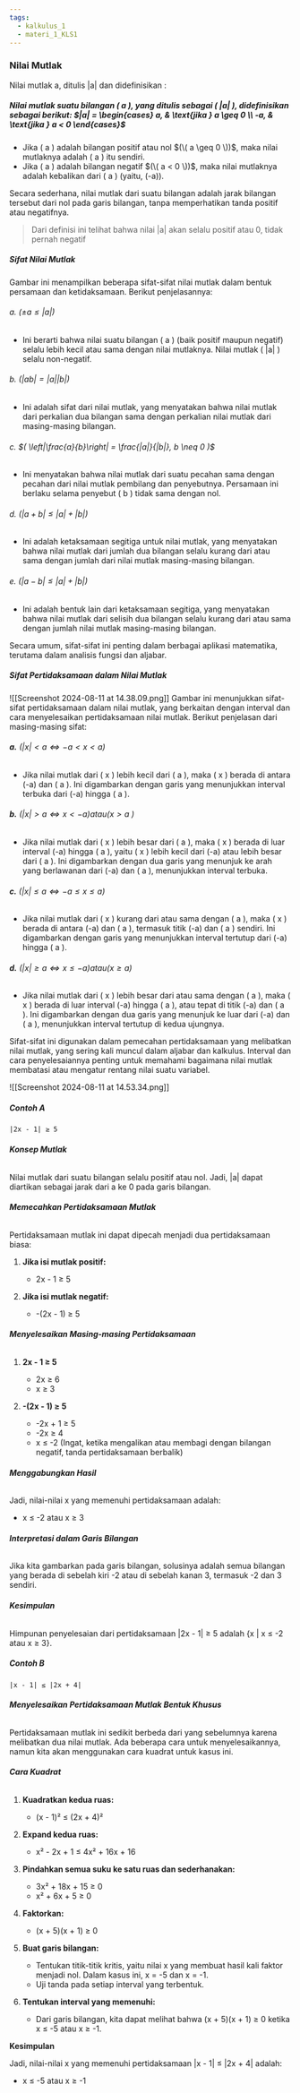 ```yaml
---
tags:
  - kalkulus_1
  - materi_1_KLS1
---
```

### Nilai Mutlak

Nilai mutlak a, ditulis |a| dan didefinisikan : 

##### Nilai mutlak suatu bilangan \( a \), yang ditulis sebagai \( |a| \), didefinisikan sebagai berikut: $|a| = \begin{cases} a, & \text{jika } a \geq 0 \\ -a, & \text{jika } a < 0 \end{cases}$

- Jika \( a \) adalah bilangan positif atau nol $(\( a \geq 0 \))$, maka nilai mutlaknya adalah \( a \) itu sendiri.
- Jika \( a \) adalah bilangan negatif $(\( a < 0 \))$, maka nilai mutlaknya adalah kebalikan dari \( a \) (yaitu, \(-a\)).

Secara sederhana, nilai mutlak dari suatu bilangan adalah jarak bilangan tersebut dari nol pada garis bilangan, tanpa memperhatikan tanda positif atau negatifnya.

> Dari definisi ini telihat bahwa nilai |a| akan selalu positif atau 0, tidak pernah negatif


##### Sifat Nilai Mutlak

Gambar ini menampilkan beberapa sifat-sifat nilai mutlak dalam bentuk persamaan dan ketidaksamaan. Berikut penjelasannya:

###### a. $( \pm a \leq |a| )$
   - Ini berarti bahwa nilai suatu bilangan \( a \) (baik positif maupun negatif) selalu lebih kecil atau sama dengan nilai mutlaknya. Nilai mutlak \( |a| \) selalu non-negatif.

###### b. $( |ab| = |a||b| )$
   - Ini adalah sifat dari nilai mutlak, yang menyatakan bahwa nilai mutlak dari perkalian dua bilangan sama dengan perkalian nilai mutlak dari masing-masing bilangan.

###### c. $( \left|\frac{a}{b}\right| = \frac{|a|}{|b|}, b \neq 0 )$
   - Ini menyatakan bahwa nilai mutlak dari suatu pecahan sama dengan pecahan dari nilai mutlak pembilang dan penyebutnya. Persamaan ini berlaku selama penyebut \( b \) tidak sama dengan nol.

###### d. $( |a + b| \leq |a| + |b| )$
   - Ini adalah ketaksamaan segitiga untuk nilai mutlak, yang menyatakan bahwa nilai mutlak dari jumlah dua bilangan selalu kurang dari atau sama dengan jumlah dari nilai mutlak masing-masing bilangan.

###### e. $( |a - b| \leq |a| + |b| )$
   - Ini adalah bentuk lain dari ketaksamaan segitiga, yang menyatakan bahwa nilai mutlak dari selisih dua bilangan selalu kurang dari atau sama dengan jumlah nilai mutlak masing-masing bilangan.

Secara umum, sifat-sifat ini penting dalam berbagai aplikasi matematika, terutama dalam analisis fungsi dan aljabar.


##### Sifat Pertidaksamaan dalam Nilai Mutlak

![[Screenshot 2024-08-11 at 14.38.09.png]]
Gambar ini menunjukkan sifat-sifat pertidaksamaan dalam nilai mutlak, yang berkaitan dengan interval dan cara menyelesaikan pertidaksamaan nilai mutlak. Berikut penjelasan dari masing-masing sifat:

###### **a.** $( |x| < a \iff -a < x < a )$
   - Jika nilai mutlak dari \( x \) lebih kecil dari \( a \), maka \( x \) berada di antara \(-a\) dan \( a \). Ini digambarkan dengan garis yang menunjukkan interval terbuka dari \(-a\) hingga \( a \).

###### **b.** $( |x| > a \iff x < -a ) atau ( x > a$ )
   - Jika nilai mutlak dari \( x \) lebih besar dari \( a \), maka \( x \) berada di luar interval \(-a\) hingga \( a \), yaitu \( x \) lebih kecil dari \(-a\) atau lebih besar dari \( a \). Ini digambarkan dengan dua garis yang menunjuk ke arah yang berlawanan dari \(-a\) dan \( a \), menunjukkan interval terbuka.

###### **c.** $( |x| \leq a \iff -a \leq x \leq a )$
   - Jika nilai mutlak dari \( x \) kurang dari atau sama dengan \( a \), maka \( x \) berada di antara \(-a\) dan \( a \), termasuk titik \(-a\) dan \( a \) sendiri. Ini digambarkan dengan garis yang menunjukkan interval tertutup dari \(-a\) hingga \( a \).

###### **d.** $( |x| \geq a \iff x \leq -a ) atau ( x \geq a )$
   - Jika nilai mutlak dari \( x \) lebih besar dari atau sama dengan \( a \), maka \( x \) berada di luar interval \(-a\) hingga \( a \), atau tepat di titik \(-a\) dan \( a \). Ini digambarkan dengan dua garis yang menunjuk ke luar dari \(-a\) dan \( a \), menunjukkan interval tertutup di kedua ujungnya.

Sifat-sifat ini digunakan dalam pemecahan pertidaksamaan yang melibatkan nilai mutlak, yang sering kali muncul dalam aljabar dan kalkulus. Interval dan cara penyelesaiannya penting untuk memahami bagaimana nilai mutlak membatasi atau mengatur rentang nilai suatu variabel.

![[Screenshot 2024-08-11 at 14.53.34.png]]

##### Contoh A


```
|2x - 1| ≥ 5
```

###### **Konsep Mutlak**

Nilai mutlak dari suatu bilangan selalu positif atau nol. Jadi, |a| dapat diartikan sebagai jarak dari a ke 0 pada garis bilangan.

###### **Memecahkan Pertidaksamaan Mutlak**

Pertidaksamaan mutlak ini dapat dipecah menjadi dua pertidaksamaan biasa:

1. **Jika isi mutlak positif:**
    
    - 2x - 1 ≥ 5
2. **Jika isi mutlak negatif:**
    
    - -(2x - 1) ≥ 5

###### **Menyelesaikan Masing-masing Pertidaksamaan**

1. **2x - 1 ≥ 5**
    
    - 2x ≥ 6
    - x ≥ 3
2. **-(2x - 1) ≥ 5**
    
    - -2x + 1 ≥ 5
    - -2x ≥ 4
    - x ≤ -2 (Ingat, ketika mengalikan atau membagi dengan bilangan negatif, tanda pertidaksamaan berbalik)

###### **Menggabungkan Hasil**

Jadi, nilai-nilai x yang memenuhi pertidaksamaan adalah:

- x ≤ -2 atau x ≥ 3

###### **Interpretasi dalam Garis Bilangan**

Jika kita gambarkan pada garis bilangan, solusinya adalah semua bilangan yang berada di sebelah kiri -2 atau di sebelah kanan 3, termasuk -2 dan 3 sendiri.

###### **Kesimpulan**

Himpunan penyelesaian dari pertidaksamaan |2x - 1| ≥ 5 adalah {x | x ≤ -2 atau x ≥ 3}.


##### Contoh B

```
|x - 1| ≤ |2x + 4|
```


###### **Menyelesaikan Pertidaksamaan Mutlak Bentuk Khusus**

Pertidaksamaan mutlak ini sedikit berbeda dari yang sebelumnya karena melibatkan dua nilai mutlak. Ada beberapa cara untuk menyelesaikannya, namun kita akan menggunakan cara kuadrat untuk kasus ini.

###### **Cara Kuadrat**

1. **Kuadratkan kedua ruas:**
    
    - (x - 1)² ≤ (2x + 4)²
2. **Expand kedua ruas:**
    
    - x² - 2x + 1 ≤ 4x² + 16x + 16
3. **Pindahkan semua suku ke satu ruas dan sederhanakan:**
    
    - 3x² + 18x + 15 ≥ 0
    - x² + 6x + 5 ≥ 0
4. **Faktorkan:**
    
    - (x + 5)(x + 1) ≥ 0
5. **Buat garis bilangan:**
    
    - Tentukan titik-titik kritis, yaitu nilai x yang membuat hasil kali faktor menjadi nol. Dalam kasus ini, x = -5 dan x = -1.
    - Uji tanda pada setiap interval yang terbentuk.
6. **Tentukan interval yang memenuhi:**
    
    - Dari garis bilangan, kita dapat melihat bahwa (x + 5)(x + 1) ≥ 0 ketika x ≤ -5 atau x ≥ -1.

**Kesimpulan**

Jadi, nilai-nilai x yang memenuhi pertidaksamaan |x - 1| ≤ |2x + 4| adalah:

- x ≤ -5 atau x ≥ -1